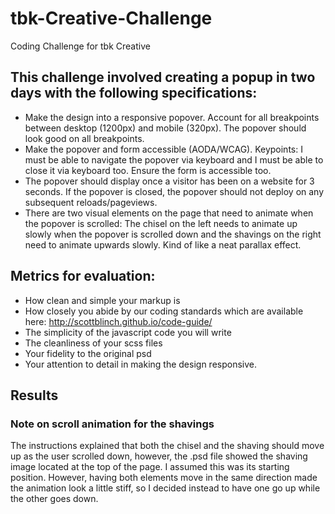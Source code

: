 # tbk-Creative-Challenge
Coding Challenge for tbk Creative

## This challenge involved creating a popup in two days with the following specifications:

- Make the design into a responsive popover. Account for all breakpoints between desktop (1200px) and mobile (320px). The popover should look good on all breakpoints.
- Make the popover and form accessible (AODA/WCAG). Keypoints: I must be able to navigate the popover via keyboard and I must be able to close it via keyboard too. Ensure the form is accessible too.
- The popover should display once a visitor has been on a website for 3 seconds. If the popover is closed, the popover should not deploy on any subsequent reloads/pageviews.
- There are two visual elements on the page that need to animate when the popover is scrolled: The chisel on the left needs to animate up slowly when the popover is scrolled down and the shavings on the right need to animate upwards slowly. Kind of like a neat parallax effect.

## Metrics for evaluation:

- How clean and simple your markup is
- How closely you abide by our coding standards which are available here: http://scottblinch.github.io/code-guide/
- The simplicity of the javascript code you will write
- The cleanliness of your scss files
- Your fidelity to the original psd
- Your attention to detail in making the design responsive.

## Results


### Note on scroll animation for the shavings
The instructions explained that both the chisel and the shaving should move up as the user scrolled down, however, the .psd file showed the shaving image located at the top of the page. I assumed this was its starting position. However, having both elements move in the same direction made the animation look a little stiff, so I decided instead to have one go up while the other goes down.

